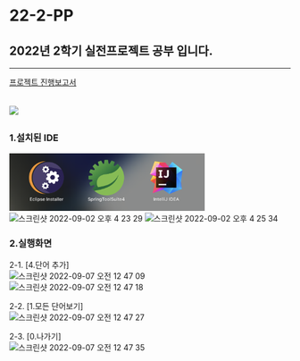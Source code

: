 # 22-2-PP
## 2022년 2학기 실전프로젝트 공부 입니다.
--------
[프로젝트 진행보고서](Project1/ProgressReport.md)
## <img src = '사진파일경로' width = '300'>

### 1.설치된 IDE

<img src="./Screenshot/1.png" width="350" title="hover text">


<img width="300" alt="스크린샷 2022-09-02 오후 4 23 29" src="https://user-images.githubusercontent.com/103713510/188680913-cedf7fcb-1df7-4a88-978a-169122f6958a.png">

<img width="500" alt="스크린샷 2022-09-02 오후 4 25 34" src="https://user-images.githubusercontent.com/103713510/188680931-f65a4591-a89b-4af1-94cb-0a1ee166a13f.png">

### 2.실행화면

2-1. [4.단어 추가] <br>
<img width="386" alt="스크린샷 2022-09-07 오전 12 47 09" src="https://user-images.githubusercontent.com/103713510/188680668-053e153e-7a14-48e7-a770-a1010e575428.png"> <br>
<img width="340" alt="스크린샷 2022-09-07 오전 12 47 18" src="https://user-images.githubusercontent.com/103713510/188680685-b69e7e78-01dc-4543-9358-2ec85ec36c98.png"> <br>


2-2. [1.모든 단어보기] <br>
<img width="354" alt="스크린샷 2022-09-07 오전 12 47 27" src="https://user-images.githubusercontent.com/103713510/188680696-af3ab2fe-de23-4330-93b8-d9c7ee639ca1.png"> <br>


2-3. [0.나가기]  <br>
<img width="332" alt="스크린샷 2022-09-07 오전 12 47 35" src="https://user-images.githubusercontent.com/103713510/188680707-b8ecb663-cb72-4b28-80da-b5b265844878.png"> <br>

